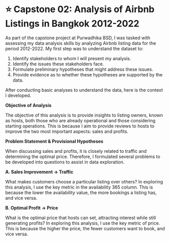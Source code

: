 # ⭐ Capstone 02: Analysis of Airbnb Listings in Bangkok 2012-2022<br />

As part of the capstone project at Purwadhika BSD, I was tasked with assessing my data analysis skills by analyzing Airbnb listing data for the period 2012-2022.
My first step was to understand the dataset to:
<br />
1. Identify stakeholders to whom I will present my analysis.<br />
2. Identify the issues these stakeholders face.<br />
3. Formulate preliminary hypotheses that might address these issues.<br />
4. Provide evidence as to whether these hypotheses are supported by the data.<br />

After conducting basic analyses to understand the data, here is the context I developed.

**Objective of Analysis**

The objective of this analysis is to provide insights to listing owners, known as hosts, both those who are already operational and those considering starting operations. This is because I aim to provide reviews to hosts to improve the two most important aspects: sales and profits.

**Problem Statement & Provisional Hypotheses**

When discussing sales and profits, it is closely related to traffic and determining the optimal price. Therefore, I formulated several problems to be developed into questions to assist in data exploration.

**A. Sales Improvement -> Traffic**

   What makes customers choose a particular listing over others?
   In exploring this analysis, I use the key metric in the availability 365 column. This is because the lower the availability value, the more bookings a listing has, and vice versa.


**B. Optimal Profit -> Price**

   What is the optimal price that hosts can set, attracting interest while still generating profits?
   In exploring this analysis, I use the key metric of price. This is because the higher the price, the fewer customers want to book, and vice versa.
